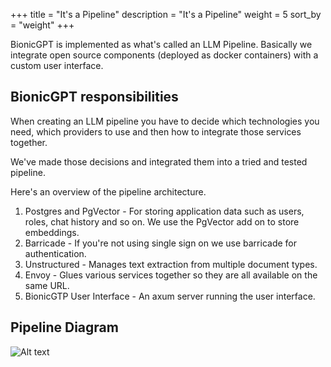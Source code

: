 +++
title = "It's a Pipeline"
description = "It's a Pipeline"
weight = 5
sort_by = "weight"
+++

BionicGPT is implemented as what's called an LLM Pipeline. Basically we integrate open source components (deployed as docker containers) with a custom user interface.

## BionicGPT responsibilities

When creating an LLM pipeline you have to decide which technologies you need, which providers to use and then how to integrate those services together.

We've made those decisions and integrated them into a tried and tested pipeline.

Here's an overview of the pipeline architecture.

1. Postgres and PgVector - For storing application data such as users, roles, chat history and so on. We use the PgVector add on to store embeddings.
1. Barricade - If you're not using single sign on we use barricade for authentication.
1. Unstructured - Manages text extraction from multiple document types.
1. Envoy - Glues various services together so they are all available on the same URL.
1. BionicGTP User Interface - An axum server running the user interface.

## Pipeline Diagram

![Alt text](../architecture.svg "BionicGPT Architetcure")